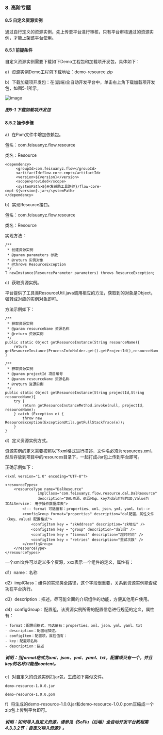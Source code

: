 ### 8. 高阶专题

#### 8.5 自定义资源实例

通过自行定义的资源实例，先上传至平台进行审核，只有平台审核通过的资源实例，才能上架该平台使用。

#### 8.5.1 前提条件

自定义资源实例需要下载如下Demo工程包和加载项开发包，具体如下：

a）资源实例Demo工程包下载地址：demo-resource.zip

b）下载加载项开发包：在(后端)全自动开发平台中，单击右上角下载加载项开发包，如图5-1所示。

![image](https://user-images.githubusercontent.com/79617492/211453740-f4297e98-f9e9-438b-811c-fcb064ee41d1.png)

##### 图5-1 下载加载项开发包

#### 8.5.2 操作步骤

a）在Pom文件中增加依赖包。

包名：com.feisuanyz.flow.resource

类名：Resource

```
<dependency>
     <groupId>com.feisuanyz.flow</groupId>
     <artifactId>flow-core-cmpt</artifactId>
     <version>${version}</version>
     <scope>provided</scope>
     <systemPath>${开发辅助工具路径}/flow-core-cmpt-${version}.jar</systemPath>
</dependency>
```

b）实现Resource接口。

包名：com.feisuanyz.flow.resource

类名：Resource

实现方法：

```
/**
 * 创建资源实例
 * @param parameters 参数
 * @return 实例对象
 * @throws ResourceException
 */
T newInstance(ResourceParameter parameters) throws ResourceException;
```

c）获取资源实例。

平台提供了工具类ResourceUtil.java调用相应的方法，获取到的对象是Object，强转成对应的实例对象即可。

方法示例如下：

```
/**
 * 获取资源实例
 * @param resourceName 资源名称
 * @return 资源实例
 */
public static Object getResourceInstance(String resourceName){
    return getResourceInstance(ProcessInfoHolder.get().getProjectId(),resourceName);
}

/**
 * 获取资源实例
 * @param projectId 项目编号
 * @param resourceName 资源名称
 * @return 资源实例
 */
public static Object getResourceInstance(String projectId,String resourceName){
    try {
        return getResourceInstanceMethod.invoke(null, projectId, resourceName);
    } catch (Exception e) {
        throw new ResourceException(ExceptionUtils.getFullStackTrace(e));
    }
}
```

d）定义资源实例方式。

资源实例的定义需要按照以下xml格式进行描述，文件名必须为resources.xml，然后存放到项目中的resources目录下，一起打成Jar包上传到平台即可。

正确示例如下：

```
<?xml version="1.0" encoding="UTF-8"?>

<resourceTypes>
    <resourceType name="DalResource"
               implClass="com.feisuanyz.flow.resource.dal.DalResource"
               description="DAL资源，返回Map，key为dal对应的ID,Value为IDALService： 用于操作数据库表">
        <!-- format 可选值有：properties、xml、json、yml、yaml、txt-->
        <configGroup format="properties" description="dal配置，属性文件（key、value）配置格式">
            <configItem key = "zkAddress" description="zk地址" />
            <configItem key = "group" description="dal组" />
            <configItem key = "timeout" description="超时时间" />
            <configItem key = "retries" description="重试次数" />
        </configGroup>
    </resourceType>
</resourceTypes>
```

一个xml文件可以定义多个资源，<resourceType>xxx</resourceType>表示一个组件的定义，属性有：

d1）name：名称

d2）implClass：组件的实现类全路径，这个字段很重要，关系到资源实例能否成功在平台执行。

d3）description：描述，尽可能全面的介绍组件的功能，方便其他用户使用。

d4）configGroup：配置组，该资源实例所需的配置信息进行规范的定义，属性有：

```
- format：配置组格式，可选值有：properties、xml、json、yml、yaml、txt
- description：配置组描述。
- configItem：配置项，属性值有：
- key：配置项名称
- description：描述
```

##### 说明：当format格式为xml、json、yml、yaml、txt，配置项只有一个，并且key的名称只能是content。

e）对自定义的资源实例打jar包，生成如下类似文件。

```
demo-resource-1.0.0.jar

demo-resource-1.0.0.pom
```

f）将生成的demo-resource-1.0.0.jar和demo-resource-1.0.0.pom压缩成一个zip包上传到平台即可。

##### 说明：如何导入自定义资源，请参见《SoFlu（后端）全自动开发平台教程第4.3.3.2节：自定义导入资源》。
